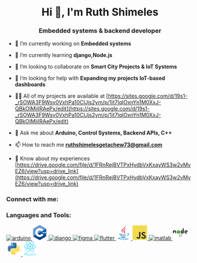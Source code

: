 <h1 align="center">Hi 👋, I'm Ruth Shimeles</h1>
<h3 align="center"> Embedded systems & backend developer</h3>

- 🔭 I’m currently working on **Embedded systems**

- 🌱 I’m currently learning **django,Node.js**

- 👯 I’m looking to collaborate on **Smart City Projects & IoT Systems**

- 🤝 I’m looking for help with **Expanding my projects IoT-based dashboards**

- 👨‍💻 All of my projects are available at [https://sites.google.com/d/19s1-_rSOWA3F9Wsv0VxhPa10CIJjs2ym/p/1it7IqIOxnYn1M0XxJ-QBkOIMiiIRAePx/edit](https://sites.google.com/d/19s1-_rSOWA3F9Wsv0VxhPa10CIJjs2ym/p/1it7IqIOxnYn1M0XxJ-QBkOIMiiIRAePx/edit)

- 💬 Ask me about **Arduino, Control Systems, Backend APIs, C++**

- 📫 How to reach me **ruthshimelesgetachew73@gmail.com**

- 📄 Know about my experiences [https://drive.google.com/file/d/1FRnRejBVTPxHydbVxKxayWS3w2vMvEZ6/view?usp=drive_link](https://drive.google.com/file/d/1FRnRejBVTPxHydbVxKxayWS3w2vMvEZ6/view?usp=drive_link)

<h3 align="left">Connect with me:</h3>
<p align="left">
</p>

<h3 align="left">Languages and Tools:</h3>
<p align="left"> <a href="https://www.arduino.cc/" target="_blank" rel="noreferrer"> <img src="https://cdn.worldvectorlogo.com/logos/arduino-1.svg" alt="arduino" width="40" height="40"/> </a> <a href="https://www.w3schools.com/cpp/" target="_blank" rel="noreferrer"> <img src="https://raw.githubusercontent.com/devicons/devicon/master/icons/cplusplus/cplusplus-original.svg" alt="cplusplus" width="40" height="40"/> </a> <a href="https://www.djangoproject.com/" target="_blank" rel="noreferrer"> <img src="https://cdn.worldvectorlogo.com/logos/django.svg" alt="django" width="40" height="40"/> </a> <a href="https://www.figma.com/" target="_blank" rel="noreferrer"> <img src="https://www.vectorlogo.zone/logos/figma/figma-icon.svg" alt="figma" width="40" height="40"/> </a> <a href="https://flutter.dev" target="_blank" rel="noreferrer"> <img src="https://www.vectorlogo.zone/logos/flutterio/flutterio-icon.svg" alt="flutter" width="40" height="40"/> </a> <a href="https://www.java.com" target="_blank" rel="noreferrer"> <img src="https://raw.githubusercontent.com/devicons/devicon/master/icons/java/java-original.svg" alt="java" width="40" height="40"/> </a> <a href="https://developer.mozilla.org/en-US/docs/Web/JavaScript" target="_blank" rel="noreferrer"> <img src="https://raw.githubusercontent.com/devicons/devicon/master/icons/javascript/javascript-original.svg" alt="javascript" width="40" height="40"/> </a> <a href="https://www.mathworks.com/" target="_blank" rel="noreferrer"> <img src="https://upload.wikimedia.org/wikipedia/commons/2/21/Matlab_Logo.png" alt="matlab" width="40" height="40"/> </a> <a href="https://nodejs.org" target="_blank" rel="noreferrer"> <img src="https://raw.githubusercontent.com/devicons/devicon/master/icons/nodejs/nodejs-original-wordmark.svg" alt="nodejs" width="40" height="40"/> </a> <a href="https://www.python.org" target="_blank" rel="noreferrer"> <img src="https://raw.githubusercontent.com/devicons/devicon/master/icons/python/python-original.svg" alt="python" width="40" height="40"/> </a> <a href="https://reactjs.org/" target="_blank" rel="noreferrer"> <img src="https://raw.githubusercontent.com/devicons/devicon/master/icons/react/react-original-wordmark.svg" alt="react" width="40" height="40"/> </a> </p>
